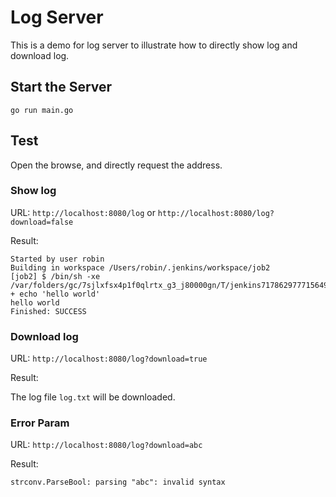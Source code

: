 # Log Server

This is a demo for log server to illustrate how to directly show log and download log.

## Start the Server 

```shell
go run main.go
```

## Test

Open the browse, and directly request the address.

### Show log

URL: `http://localhost:8080/log` or `http://localhost:8080/log?download=false`

Result:

```text
Started by user robin
Building in workspace /Users/robin/.jenkins/workspace/job2
[job2] $ /bin/sh -xe /var/folders/gc/7sjlxfsx4p1f0qlrtx_g3_j80000gn/T/jenkins7178629777156498390.sh
+ echo 'hello world'
hello world
Finished: SUCCESS
```

### Download log

URL: `http://localhost:8080/log?download=true`

Result:

The log file `log.txt` will be downloaded.

### Error Param

URL: `http://localhost:8080/log?download=abc`

Result:

```text
strconv.ParseBool: parsing "abc": invalid syntax
```
